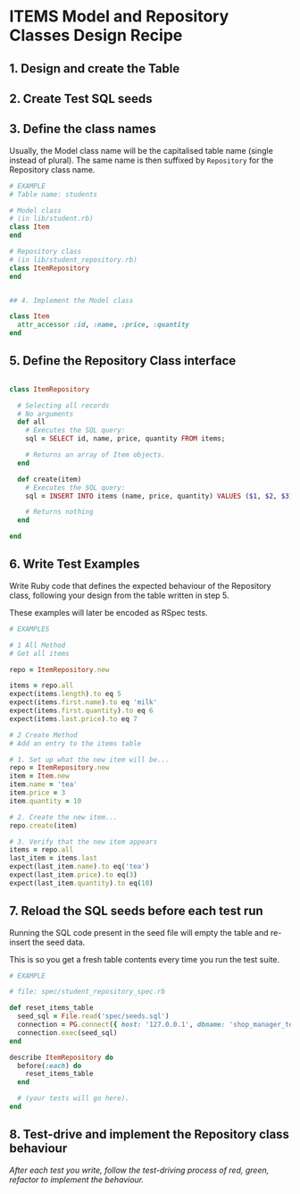 # ITEMS Model and Repository Classes Design Recipe

## 1. Design and create the Table

## 2. Create Test SQL seeds

## 3. Define the class names

Usually, the Model class name will be the capitalised table name (single instead of plural). The same name is then suffixed by `Repository` for the Repository class name.

```ruby
# EXAMPLE
# Table name: students

# Model class
# (in lib/student.rb)
class Item
end

# Repository class
# (in lib/student_repository.rb)
class ItemRepository
end


## 4. Implement the Model class

class Item
  attr_accessor :id, :name, :price, :quantity
end

```
## 5. Define the Repository Class interface


```ruby

class ItemRepository

  # Selecting all records
  # No arguments
  def all
    # Executes the SQL query:
    sql = SELECT id, name, price, quantity FROM items;

    # Returns an array of Item objects.
  end

  def create(item)
    # Executes the SQL query:
    sql = INSERT INTO items (name, price, quantity) VALUES ($1, $2, $3);

    # Returns nothing
  end

end
```

## 6. Write Test Examples

Write Ruby code that defines the expected behaviour of the Repository class, following your design from the table written in step 5.

These examples will later be encoded as RSpec tests.

```ruby
# EXAMPLES

# 1 All Method
# Get all items

repo = ItemRepository.new

items = repo.all
expect(items.length).to eq 5
expect(items.first.name).to eq 'milk'
expect(items.first.quantity).to eq 6
expect(items.last.price).to eq 7

# 2 Create Method
# Add an entry to the items table

# 1. Set up what the new item will be...
repo = ItemRepository.new
item = Item.new
item.name = 'tea'
item.price = 3
item.quantity = 10

# 2. Create the new item...
repo.create(item)

# 3. Verify that the new item appears
items = repo.all
last_item = items.last
expect(last_item.name).to eq('tea')
expect(last_item.price).to eq(3)
expect(last_item.quantity).to eq(10)


```

## 7. Reload the SQL seeds before each test run

Running the SQL code present in the seed file will empty the table and re-insert the seed data.

This is so you get a fresh table contents every time you run the test suite.

```ruby
# EXAMPLE

# file: spec/student_repository_spec.rb

def reset_items_table
  seed_sql = File.read('spec/seeds.sql')
  connection = PG.connect({ host: '127.0.0.1', dbname: 'shop_manager_test' })
  connection.exec(seed_sql)
end

describe ItemRepository do
  before(:each) do 
    reset_items_table
  end

  # (your tests will go here).
end
```

## 8. Test-drive and implement the Repository class behaviour

_After each test you write, follow the test-driving process of red, green, refactor to implement the behaviour._
